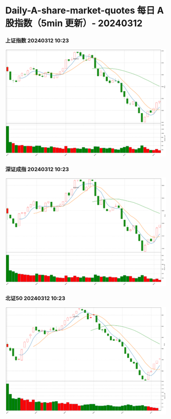 
# Daily-A-share-market-quotes 每日 A 股指数（5min 更新）- 20240312

### 上证指数 20240312 10:23
![](./fig/2024/3/20240312-sh000001.png)

### 深证成指 20240312 10:23
![](./fig/2024/3/20240312-sz399001.png)

### 北证50 20240312 10:23
![](./fig/2024/3/20240312-bj899050.png)
